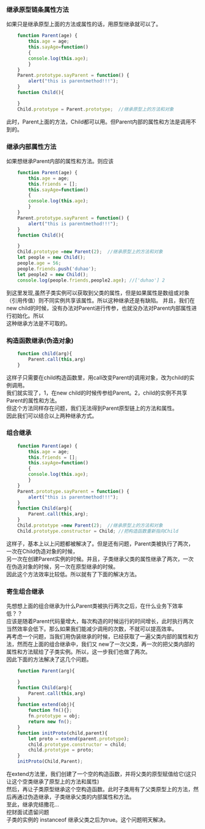 ### 继承原型链条属性方法  
如果只是继承原型上面的方法或属性的话，用原型继承就可以了。  
```javascript
	function Parent(age) {
		this.age = age;
		this.sayAge=function()
		{
		console.log(this.age);
		}
	}
	Parent.prototype.sayParent = function() {
		alert("this is parentmethod!!!");
	}
	function Child(){

	}
	Child.prototype = Parent.prototype;  //继承原型上的方法和对象
```
此时，Parent上面的方法，Child都可以用。但Parent内部的属性和方法是调用不到的。  
### 继承内部属性方法  
如果想继承Parent内部的属性和方法。则应该  
```javascript
	function Parent(age) {
		this.age = age;
		this.friends = [];
		this.sayAge=function()
		{
		console.log(this.age);
		}
	}
	Parent.prototype.sayParent = function() {
		alert("this is parentmethod!!!");
	}
	function Child(){

	}
	Child.prototype =new Parent(2);  //继承原型上的方法和对象
	let people = new Child();
	people.age = 56;
	people.friends.push('duhao');
	let people2 = new Child();
	console.log(people.friends,people2.age); //['duhao'] 2
```
到这里发现,虽然子类实例可以获取到父类的属性，但是如果属性是数组或对象（引用传值）则不同实例共享该属性。所以这种继承还是有缺陷。
并且，我们在new child的时候，没有办法对Parent进行传参，也就没办法对Parent内部属性进行初始化。所以  
这种继承方法是不可取的。  
### 构造函数继承(伪造对象)  
```javascript
	function child(arg){
		Parent.call(this,arg)
	}
```
这样子只需要在child构造函数里，用call改变Parent的调用对象，改为child的实例调用。  
我们就实现了，1，在new child的时候传参给Parent。2，child的实例不共享Parent的属性和方法。  
但这个方法同样存在问题，我们无法得到Parent原型链上的方法和属性。  
因此我们可以结合以上两种继承方式。  
### 组合继承
```javascript
	function Parent(age) {
		this.age = age;
		this.friends = [];
		this.sayAge=function()
		{
		console.log(this.age);
		}
	}
	Parent.prototype.sayParent = function() {
		alert("this is parentmethod!!!");
	}
	function Child(arg){
		Parent.call(this,arg);
	}
	Child.prototype =new Parent(2);  //继承原型上的方法和对象
	Child.prototype.constructor = Child; //把构造函数重新指向Child
```
这样子，基本上以上问题都被解决了。但是还有问题，Parent类被执行了两次，一次在Child伪造对象的时候，  
另一次在创建Parent实例的时候。并且，子类继承父类的属性继承了两次，一次在伪造对象的时候，另一次在原型继承的时候。  
因此这个方法效率比较低。所以就有了下面的解决方法。  
### 寄生组合继承  
先想想上面的组合继承为什么Parent类被执行两次之后，在什么业务下效率低？？  
应该是随着Parent代码量增大，每次构造的时候运行的时间增长，此时执行两次当然效率会低下。那么如果我们能减少调用的次数，不就可以提高效率。  
再考虑一个问题，当我们用伪装继承的时候，已经获取了一遍父类内部的属性和方法，然而在上面的组合继承中，我们又 new了一次父类，再一次的把父类内部的属性和方法赋给了子类实例。所以，这一步我们也做了两次。  
因此下面的方法解决了这几个问题。  
```javascript
	function Parent(arg){

	}
	function Child(arg){
		Parent.call(this,arg)
	}
	function extend(obj){
		function fn(){};
		fn.prototype = obj;
		return new fn();
	}
	function initProto(child,parent){
		let proto = extend(parent.prototype);
		child.prototype.constructor = child;
		child.prototype = proto;
	}
	initProto(Child,Parent);
```
在extend方法里，我们创建了一个空的构造函数，并将父类的原型赋值给它(这只让这个空类继承了原型上的方法和属性)  
然后，再让子类原型继承这个空构造函数。此时子类用有了父类原型上的方法，然后再通过伪造继承，子类继承父类的内部属性和方法。  
至此，继承完结撒花...  
挖财面试遗留问题  
子类的实例的 instanceof 继承父类之后为true。这个问题明天解决。



